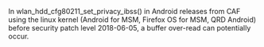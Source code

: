 In wlan_hdd_cfg80211_set_privacy_ibss() in Android releases from CAF using the linux kernel (Android for MSM, Firefox OS for MSM, QRD Android) before security patch level 2018-06-05, a buffer over-read can potentially occur.